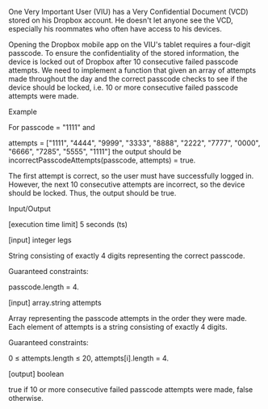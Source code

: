 One Very Important User (VIU) has a Very Confidential Document (VCD) stored on his Dropbox account. He doesn't let anyone see the VCD, especially his roommates who often have access to his devices.

Opening the Dropbox mobile app on the VIU's tablet requires a four-digit passcode. To ensure the confidentiality of the stored information, the device is locked out of Dropbox after 10 consecutive failed passcode attempts. We need to implement a function that given an array of attempts made throughout the day and the correct passcode checks to see if the device should be locked, i.e. 10 or more consecutive failed passcode attempts were made.

Example

For passcode = "1111" and

attempts = ["1111", "4444", "9999", "3333", "8888", "2222", "7777", "0000", "6666", "7285", "5555", "1111"] the output should be incorrectPasscodeAttempts(passcode, attempts) = true.

The first attempt is correct, so the user must have successfully logged in. However, the next 10 consecutive attempts are incorrect, so the device should be locked. Thus, the output should be true.

Input/Output

[execution time limit] 5 seconds (ts)

[input] integer legs

String consisting of exactly 4 digits representing the correct passcode.

Guaranteed constraints:

passcode.length = 4.

[input] array.string attempts

Array representing the passcode attempts in the order they were made. Each element of attempts is a string consisting of exactly 4 digits.

Guaranteed constraints:

0 ≤ attempts.length ≤ 20, attempts[i].length = 4.

[output] boolean

true if 10 or more consecutive failed passcode attempts were made, false otherwise.
